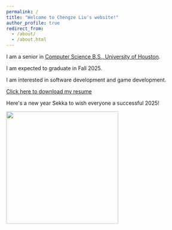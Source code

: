 ```yaml
---
permalink: /
title: "Welcome to Chengze Liu's website!"
author_profile: true
redirect_from: 
  - /about/
  - /about.html
---
```


I am a senior in [Computer Science B.S., University of Houston](https://www.uh.edu/nsm/computer-science/). 


I am expected to graduate in Fall 2025.


I am interested in software development and game development.


[Click here to download my resume](https://chengze24.github.io/files/resume_ChengzeLiu.pdf)


Here's a new year Sekka to wish everyone a successful 2025!


<img src="https://chengze24.github.io/images/sve_newyearsekka.png" alt="" width="300"/>
